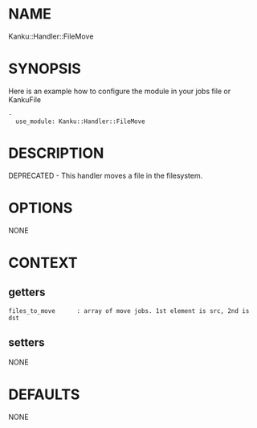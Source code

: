 # NAME

Kanku::Handler::FileMove

# SYNOPSIS

Here is an example how to configure the module in your jobs file or KankuFile

    -
      use_module: Kanku::Handler::FileMove

# DESCRIPTION

DEPRECATED - This handler moves a file in the filesystem.

# OPTIONS

NONE

# CONTEXT

## getters

    files_to_move      : array of move jobs. 1st element is src, 2nd is dst

## setters

NONE

# DEFAULTS

NONE
